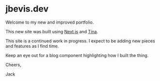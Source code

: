 # jbevis.dev

Welcome to my new and improved portfolio.

This new site was built using [Next.js](https://vercel.com/solutions/nextjs) and [Tina](https://www.tina.io).

This site is a continued work in progress. I expect to be adding new pieces and features as I find time.

Keep an eye out for a blog component highlighting how I built the thing.

Cheers,

Jack
